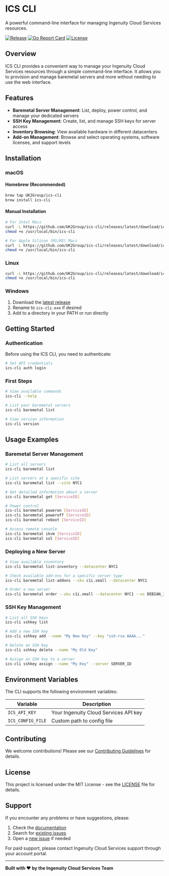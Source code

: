 # ICS CLI

A powerful command-line interface for managing Ingenuity Cloud Services resources.

[![Release](https://img.shields.io/github/v/release/UK2Group/ics-cli)](https://github.com/UK2Group/ics-cli/releases/latest)
[![Go Report Card](https://goreportcard.com/badge/github.com/UK2Group/ics-cli)](https://goreportcard.com/report/github.com/UK2Group/ics-cli)
[![License](https://img.shields.io/github/license/UK2Group/ics-cli)](https://github.com/UK2Group/ics-cli/blob/main/LICENSE)

## Overview

ICS CLI provides a convenient way to manage your Ingenuity Cloud Services resources through a simple command-line interface. It allows you to provision and manage baremetal servers and more without needing to use the web interface.

## Features

- **Baremetal Server Management**: List, deploy, power control, and manage your dedicated servers
- **SSH Key Management**: Create, list, and manage SSH keys for server access
- **Inventory Browsing**: View available hardware in different datacenters
- **Add-on Management**: Browse and select operating systems, software licenses, and support levels

## Installation

### macOS

#### Homebrew (Recommended)

```bash
brew tap UK2Group/ics-cli
brew install ics-cli
```

#### Manual Installation

```bash
# For Intel Macs
curl -L https://github.com/UK2Group/ics-cli/releases/latest/download/ics-cli-macos-amd64 -o /usr/local/bin/ics-cli
chmod +x /usr/local/bin/ics-cli

# For Apple Silicon (M1/M2) Macs
curl -L https://github.com/UK2Group/ics-cli/releases/latest/download/ics-cli-macos-arm64 -o /usr/local/bin/ics-cli
chmod +x /usr/local/bin/ics-cli
```

### Linux

```bash
curl -L https://github.com/UK2Group/ics-cli/releases/latest/download/ics-cli-linux-amd64 -o /usr/local/bin/ics-cli
chmod +x /usr/local/bin/ics-cli
```

### Windows

1. Download the [latest release](https://github.com/UK2Group/ics-cli/releases/latest/download/ics-cli-windows-amd64.exe)
2. Rename to `ics-cli.exe` if desired
3. Add to a directory in your PATH or run directly

## Getting Started

### Authentication

Before using the ICS CLI, you need to authenticate:

```bash
# Set API credentials
ics-cli auth login
```

### First Steps

```bash
# View available commands
ics-cli --help

# List your baremetal servers
ics-cli baremetal list

# View version information
ics-cli version
```

## Usage Examples

### Baremetal Server Management

```bash
# List all servers
ics-cli baremetal list

# List servers at a specific site
ics-cli baremetal list --site NYC1

# Get detailed information about a server
ics-cli baremetal get [ServiceID]

# Power control
ics-cli baremetal poweron [ServiceID]
ics-cli baremetal poweroff [ServiceID]
ics-cli baremetal reboot [ServiceID]

# Access remote console
ics-cli baremetal ikvm [ServiceID]
ics-cli baremetal sol [ServiceID]
```

### Deploying a New Server

```bash
# View available inventory
ics-cli baremetal list-inventory --datacenter NYC1

# Check available add-ons for a specific server type
ics-cli baremetal list-addons --sku c1i.small --datacenter NYC1

# Order a new server
ics-cli baremetal order --sku c1i.small --datacenter NYC1 --os DEBIAN_11 --ssh-keys "My Key"
```

### SSH Key Management

```bash
# List all SSH keys
ics-cli sshkey list

# Add a new SSH key
ics-cli sshkey add --name "My New Key" --key "ssh-rsa AAAA..."

# Delete an SSH key
ics-cli sshkey delete --name "My Old Key"

# Assign an SSH key to a server
ics-cli sshkey assign --name "My Key" --server SERVER_ID
```

## Environment Variables

The CLI supports the following environment variables:

| Variable | Description |
|----------|-------------|
| `ICS_API_KEY` | Your Ingenuity Cloud Services API key |
| `ICS_CONFIG_FILE` | Custom path to config file |

## Contributing

We welcome contributions! Please see our [Contributing Guidelines](CONTRIBUTING.md) for details.

## License

This project is licensed under the MIT License - see the [LICENSE](LICENSE) file for details.

## Support

If you encounter any problems or have suggestions, please:

1. Check the [documentation](https://www.ingenuitycloudservices.com)
2. Search for [existing issues](https://github.com/UK2Group/ics-cli/issues)
3. Open a [new issue](https://github.com/UK2Group/ics-cli/issues/new) if needed

For paid support, please contact Ingenuity Cloud Services support through your account portal.

---

**Built with ❤️ by the Ingenuity Cloud Services Team**